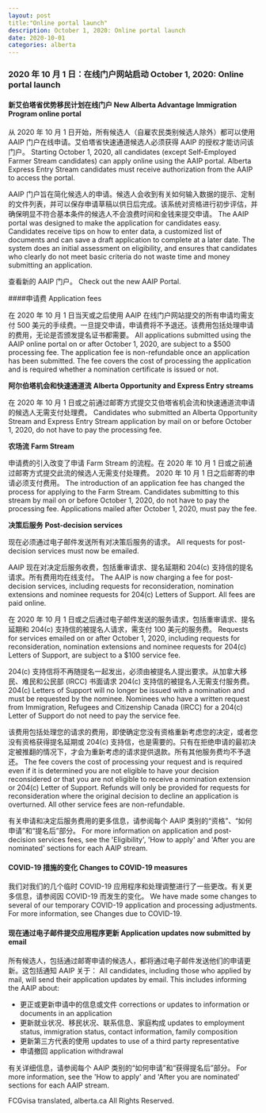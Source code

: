 ```yaml
---
layout: post
title:"Online portal launch"
description: October 1, 2020: Online portal launch
date: 2020-10-01
categories: alberta
---
```


### 2020 年 10 月 1 日：在线门户网站启动	October 1, 2020: Online portal launch

#### 新艾伯塔省优势移民计划在线门户	New Alberta Advantage Immigration Program online portal

从 2020 年 10 月 1 日开始，所有候选人（自雇农民类别候选人除外）都可以使用 AAIP 门户在线申请。艾伯塔省快速通道候选人必须获得 AAIP 的授权才能访问该门户。	Starting October 1, 2020, all candidates (except Self-Employed Farmer Stream candidates) can apply online using the AAIP portal. Alberta Express Entry Stream candidates must receive authorization from the AAIP to access the portal.

AAIP 门户旨在简化候选人的申请。候选人会收到有关如何输入数据的提示、定制的文件列表，并可以保存申请草稿以供日后完成。该系统对资格进行初步评估，并确保明显不符合基本条件的候选人不会浪费时间和金钱来提交申请。	The AAIP portal was designed to make the application for candidates easy. Candidates receive tips on how to enter data, a customized list of documents and can save a draft application to complete at a later date. The system does an initial assessment on eligibility, and ensures that candidates who clearly do not meet basic criteria do not waste time and money submitting an application.

查看新的 AAIP 门户。	Check out the new AAIP Portal.

####申请费	Application fees

在 2020 年 10 月 1 日当天或之后使用 AAIP 在线门户网站提交的所有申请均需支付 500 美元的手续费。一旦提交申请，申请费将不予退还。该费用包括处理申请的费用，无论是否颁发提名证书都需要。	All applications submitted using the AAIP online portal on or after October 1, 2020, are subject to a $500 processing fee. The application fee is non-refundable once an application has been submitted. The fee covers the cost of processing the application and is required whether a nomination certificate is issued or not.

**阿尔伯塔机会和快速通道流**	**Alberta Opportunity and Express Entry streams**

在 2020 年 10 月 1 日或之前通过邮寄方式提交艾伯塔省机会流和快速通道流申请的候选人无需支付处理费。	Candidates who submitted an Alberta Opportunity Stream and Express Entry Stream application by mail on or before October 1, 2020, do not have to pay the processing fee.

**农场流**	**Farm Stream**

申请费的引入改变了申请 Farm Stream 的流程。在 2020 年 10 月 1 日或之前通过邮寄方式提交此流的候选人无需支付处理费。 2020 年 10 月 1 日之后邮寄的申请必须支付费用。	The introduction of an application fee has changed the process for applying to the Farm Stream. Candidates submitting to this stream by mail on or before October 1, 2020, do not have to pay the processing fee. Applications mailed after October 1, 2020, must pay the fee.

**决策后服务**	**Post-decision services**

现在必须通过电子邮件发送所有对决策后服务的请求。	All requests for post-decision services must now be emailed.

AAIP 现在对决定后服务收费，包括重审请求、提名延期和 204(c) 支持信的提名请求。所有费用均在线支付。	The AAIP is now charging a fee for post-decision services, including requests for reconsideration, nomination extensions and nominee requests for 204(c) Letters of Support. All fees are paid online.

在 2020 年 10 月 1 日或之后通过电子邮件发送的服务请求，包括重审请求、提名延期和 204(c) 支持信的被提名人请求，需支付 100 美元的服务费。	Requests for services emailed on or after October 1, 2020, including requests for reconsideration, nomination extensions and nominee requests for 204(c) Letters of Support, are subject to a $100 service fee.

204(c) 支持信将不再随提名一起发出，必须由被提名人提出要求。从加拿大移民、难民和公民部 (IRCC) 书面请求 204(c) 支持信的被提名人无需支付服务费。	204(c) Letters of Support will no longer be issued with a nomination and must be requested by the nominee. Nominees who have a written request from Immigration, Refugees and Citizenship Canada (IRCC) for a 204(c) Letter of Support do not need to pay the service fee.

该费用包括处理您的请求的费用，即使确定您没有资格重新考虑您的决定，或者您没有资格获得提名延期或 204(c) 支持信，也是需要的。只有在拒绝申请的最初决定被推翻的情况下，才会为重新考虑的请求提供退款。所有其他服务费均不予退还。	The fee covers the cost of processing your request and is required even if it is determined you are not eligible to have your decision reconsidered or that you are not eligible to receive a nomination extension or 204(c) Letter of Support. Refunds will only be provided for requests for reconsideration where the original decision to decline an application is overturned. All other service fees are non-refundable.

有关申请和决定后服务费用的更多信息，请参阅每个 AAIP 类别的“资格”、“如何申请”和“提名后”部分。	For more information on application and post-decision services fees, see the 'Eligibility', 'How to apply' and 'After you are nominated' sections for each AAIP stream.

#### COVID-19 措施的变化	Changes to COVID-19 measures

我们对我们的几个临时 COVID-19 应用程序和处理调整进行了一些更改。有关更多信息，请参阅因 COVID-19 而发生的变化。	We have made some changes to several of our temporary COVID-19 application and processing adjustments. For more information, see Changes due to COVID-19.

#### 现在通过电子邮件提交应用程序更新	Application updates now submitted by email

所有候选人，包括通过邮寄申请的候选人，都将通过电子邮件发送他们的申请更新。这包括通知 AAIP 关于：	All candidates, including those who applied by mail, will send their application updates by email. This includes informing the AAIP about:

* 更正或更新申请中的信息或文件	corrections or updates to information or documents in an application
* 更新就业状况、移民状况、联系信息、家庭构成	updates to employment status, immigration status, contact information, family composition
* 更新第三方代表的使用	updates to use of a third party representative
* 申请撤回	application withdrawal

有关详细信息，请参阅每个 AAIP 类别的“如何申请”和“获得提名后”部分。	For more information, see the 'How to apply' and 'After you are nominated' sections for each AAIP stream.

FCGvisa translated, alberta.ca All Rights Reserved.
